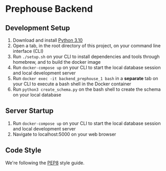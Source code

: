 # Prephouse Backend

## Development Setup
1. Download and install [Python 3.10](https://www.python.org/downloads/release/python-3100/)
2. Open a tab, in the root directory of this project, on your command line interface (CLI)
3. Run `./setup.sh` on your CLI to install dependencies and tools through homebrew, and to build the docker image
4. Run `docker-compose up` on your CLI to start the local database session and local development server
5. Run `docker exec -it backend_prephouse_1 bash` in a **separate** tab on your CLI to execute a bash shell in the Docker container
6. Run `python3 create_schema.py` on the bash shell to create the schema on your local database

## Server Startup
1. Run `docker-compose up` on your CLI to start the local database session and local development server
2. Navigate to localhost:5000 on your web browser

## Code Style
We're following the [PEP8](https://www.python.org/dev/peps/pep-0008/) style guide.
